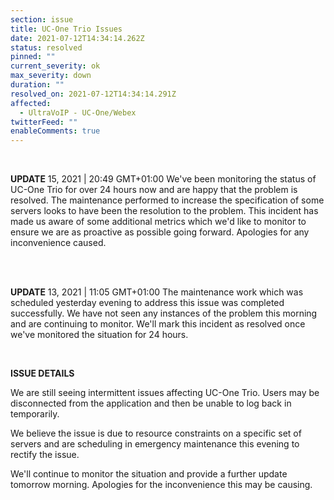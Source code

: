 ```yaml
---
section: issue
title: UC-One Trio Issues
date: 2021-07-12T14:34:14.262Z
status: resolved
pinned: ""
current_severity: ok
max_severity: down
duration: ""
resolved_on: 2021-07-12T14:34:14.291Z
affected:
  - UltraVoIP - UC-One/Webex
twitterFeed: ""
enableComments: true
---
```

<BR>

**UPDATE** 15, 2021 | 20:49 GMT+01:00
We've been monitoring the status of UC-One Trio for over 24 hours now and are happy that the problem is resolved. The maintenance performed to increase the specification of some servers looks to have been the resolution to the problem. This incident has made us aware of some additional metrics which we'd like to monitor to ensure we are as proactive as possible going forward. Apologies for any inconvenience caused.

<br>

<BR>

**UPDATE** 13, 2021 | 11:05 GMT+01:00
The maintenance work which was scheduled yesterday evening to address this issue was completed successfully. 
We have not seen any instances of the problem this morning and are continuing to monitor. 
We'll mark this incident as resolved once we've monitored the situation for 24 hours.

<br>

**ISSUE DETAILS**

We are still seeing intermittent issues affecting UC-One Trio. Users may be disconnected from the application and then be unable to log back in temporarily.

We believe the issue is due to resource constraints on a specific set of servers and are scheduling in emergency maintenance this evening to rectify the issue.

We'll continue to monitor the situation and provide a further update tomorrow morning. Apologies for the inconvenience this may be causing.